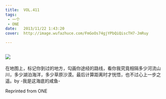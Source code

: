 ```yaml
---
title:	VOL.411
tags:
 - 一个
 - ONE
date:	2013/11/22 1:43:20
cover:	http://image.wufazhuce.com/FmGoOs74gjYPbQiQiscTH7-JmRuy

---
```

![](http://image.wufazhuce.com/FmGoOs74gjYPbQiQiscTH7-JmRuy)
---

在地图上，标记你到过的地方，勾画你途经的路线，看你我究竟相隔多少河流山川，多少湖泊海洋，多少草原沙漠。最后计算距离时才恍悟，也不过心上一步之遥。by -我是这海底的咸鱼-
 
Reprinted from ONE
